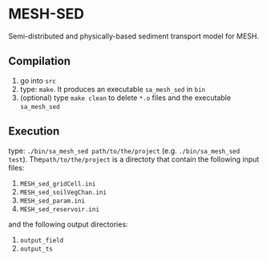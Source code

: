 # MESH-SED
Semi-distributed and physically-based sediment transport model for MESH. 

## Compilation
1. go into `src` 
2. type: `make`. It produces an executable `sa_mesh_sed` in `bin`
3. (optional) type `make clean` to delete `*.o` files and the executable `sa_mesh_sed`

## Execution
type: `./bin/sa_mesh_sed path/to/the/project` (e.g. `./bin/sa_mesh_sed test`). The`path/to/the/project` is a directoty that contain the following input files:

1. `MESH_sed_gridCell.ini` 
2. `MESH_sed_soilVegChan.ini` 
3. `MESH_sed_param.ini` 
4. `MESH_sed_reservoir.ini`

and the following output directories:

1. `output_field`
2. `output_ts` 

